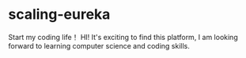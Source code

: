 # scaling-eureka
Start my coding life！
HI! 
It's exciting to find this platform, I am looking forward to  learning computer science and coding skills.
